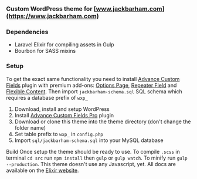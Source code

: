 ### Custom WordPress theme for [www.jackbarham.com](https://www.jackbarham.com)

### Dependencies
- Laravel Elixir for compiling assets in Gulp
- Bourbon for SASS mixins

### Setup
To get the exact same functionality you need to install [Advance Custom Fields](https://www.advancedcustomfields.com) plugin with premium add-ons: [Options Page](), [Repeater Field]() and [Flexible Content](). Then import `jackbarham-schema.sql` SQL schema which requires a database prefix of `wxp_`

1. Download, install and setup WordPress
2. Install [Advance Custom Fields Pro](https://www.advancedcustomfields.com) plugin
3. Download or clone this theme into the theme directory (don't change the folder name)
4. Set table prefix to `wxp_` in `config.php`
5. Import `sql/jackbarham-schema.sql` into your MySQL database

Build
Once setup the theme should be ready to use. 
To compile `.scss` in terminal `cd src` run `npm install` then `gulp` or `gulp watch`. To minify run `gulp --production`. This theme doesn't use any Javascript, yet. All docs are available on the [Elixir website](https://laravel.com/docs/master/elixir).
